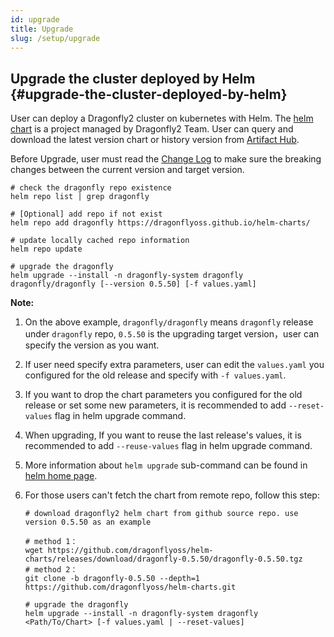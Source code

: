 ```yaml
---
id: upgrade
title: Upgrade
slug: /setup/upgrade
---
```


## Upgrade the cluster deployed by Helm {#upgrade-the-cluster-deployed-by-helm}

User can deploy a Dragonfly2 cluster on kubernetes with Helm.
The [helm chart](https://github.com/dragonflyoss/helm-charts) is a project managed by Dragonfly2 Team.
User can query and download the latest version chart or history version
from [Artifact Hub](https://artifacthub.io/packages/helm/dragonfly/dragonfly).

Before Upgrade, user must read the [Change Log](https://github.com/dragonflyoss/Dragonfly2/blob/main/CHANGELOG.md) to
make sure the breaking changes between the current version and target version.

```shell script
# check the dragonfly repo existence
helm repo list | grep dragonfly

# [Optional] add repo if not exist
helm repo add dragonfly https://dragonflyoss.github.io/helm-charts/

# update locally cached repo information
helm repo update

# upgrade the dragonfly
helm upgrade --install -n dragonfly-system dragonfly dragonfly/dragonfly [--version 0.5.50] [-f values.yaml]
```

**Note:**

1. On the above example, `dragonfly/dragonfly` means `dragonfly` release under `dragonfly` repo,
   `0.5.50` is the upgrading target version，user can specify the version as you want.
2. If user need specify extra parameters, user can edit the `values.yaml` you configured for the old release and
   specify with `-f values.yaml`.
3. If you want to drop the chart parameters you configured for the old release or set some new parameters,
   it is recommended to add `--reset-values` flag in helm upgrade command.
4. When upgrading, If you want to reuse the last release's values, it is recommended to add `--reuse-values` flag
   in helm upgrade command.
5. More information about `helm upgrade` sub-command
   can be found in [helm home page](https://helm.sh/docs/helm/helm_upgrade/).
6. For those users can't fetch the chart from remote repo, follow this step:

   ```shell script
   # download dragonfly2 helm chart from github source repo. use version 0.5.50 as an example

   # method 1：
   wget https://github.com/dragonflyoss/helm-charts/releases/download/dragonfly-0.5.50/dragonfly-0.5.50.tgz
   # method 2：
   git clone -b dragonfly-0.5.50 --depth=1  https://github.com/dragonflyoss/helm-charts.git

   # upgrade the dragonfly
   helm upgrade --install -n dragonfly-system dragonfly <Path/To/Chart> [-f values.yaml | --reset-values]
   ```
